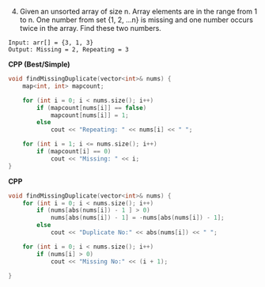 4. Given an unsorted array of size n. Array elements are in the range from 1 to n. One number from set {1, 2, …n} is missing and one number occurs twice in the array. 
Find these two numbers.

```
Input: arr[] = {3, 1, 3}
Output: Missing = 2, Repeating = 3
```

**CPP (Best/Simple)**
```cpp
void findMissingDuplicate(vector<int>& nums) {
	map<int, int> mapcount;

	for (int i = 0; i < nums.size(); i++)
		if (mapcount[nums[i]] == false)
			mapcount[nums[i]] = 1;
		else
			cout << "Repeating: " << nums[i] << " ";

	for (int i = 1; i <= nums.size(); i++)
		if (mapcount[i] == 0)
			cout << "Missing: " << i;
}

```

**CPP**
```cpp
void findMissingDuplicate(vector<int>& nums) {
	for (int i = 0; i < nums.size(); i++)
		if (nums[abs(nums[i]) - 1 ] > 0)
			nums[abs(nums[i]) - 1] = -nums[abs(nums[i]) - 1];
		else
			cout << "Duplicate No:" << abs(nums[i]) << " ";

	for (int i = 0; i < nums.size(); i++)
		if (nums[i] > 0)
			cout << "Missing No:" << (i + 1);

}
```
